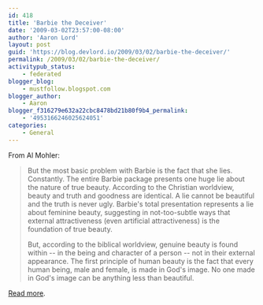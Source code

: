 ```yaml
---
id: 418
title: 'Barbie the Deceiver'
date: '2009-03-02T23:57:00-08:00'
author: 'Aaron Lord'
layout: post
guid: 'https://blog.devlord.io/2009/03/02/barbie-the-deceiver/'
permalink: /2009/03/02/barbie-the-deceiver/
activitypub_status:
    - federated
blogger_blog:
    - mustfollow.blogspot.com
blogger_author:
    - Aaron
blogger_f316279e632a22cbc8478bd21b80f9b4_permalink:
    - '4953166246025624051'
categories:
    - General
---
```


From Al Mohler:

> But the most basic problem with Barbie is the fact that she lies.  Constantly.  The entire Barbie package presents one huge lie about the nature of true beauty.  According to the Christian worldview, beauty and truth and goodness are identical.  A lie cannot be beautiful and the truth is never ugly.  Barbie's total presentation represents a lie about feminine beauty, suggesting in not-too-subtle ways that external attractiveness (even artificial attractiveness) is the foundation of true beauty.
> 
> But, according to the biblical worldview, genuine beauty is found within -- in the being and character of a person -- not in their external appearance.  The first principle of human beauty is the fact that every human being, male and female, is made in God's image.  No one made in God's image can be anything less than beautiful.

[Read more](https://www.christianpost.com/news/a-birthday-party-you-might-miss.html).
